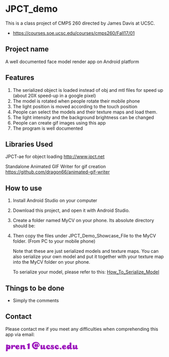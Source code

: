 # JPCT_demo
This is a class project of CMPS 260 directed by James Davis at UCSC.
- https://courses.soe.ucsc.edu/courses/cmps260/Fall17/01
## Project name
A well documented face model render app on Android platform
## Features
1. The serialized object is loaded instead of obj and mtl files for speed up (about 20X speed-up in a google pixel)
2. The model is rotated when people rotate their mobile phone
3. The light position is moved according to the touch position
4. People can select the models and their texture maps and load them.
5. The light intensity and the background brightness can be changed
6. People can create gif images using this app
7. The program is well documented
## Libraries Used
JPCT-ae for object loading
http://www.jpct.net

Standalone Animated GIF Writer for gif creation
https://github.com/dragon66/animated-gif-writer
## How to use
1. Install Android Studio on your computer
2. Download this project, and open it with Android Studio.
3. Create a folder named MyCV on your phone. Its absolute directory should be:

4. Then copy the files under JPCT_Demo_Showcase_File to the MyCV folder. (From PC to your mobile phone)

   Note that these are just serialized models and texture maps. You can also serialize your own model and put it together with your texture map into the MyCV folder on your phone.

   To serialize your model, please refer to this:
[How_To_Serialize_Model](How_To_Serialize_Model.md)
## Things to be done
- Simply the comments 
## Contact
Please contact me if you meet any difficulties when comprehending this app via email:

![image](https://github.com/pren1/JPCT_demo/raw/master/output2.png)
